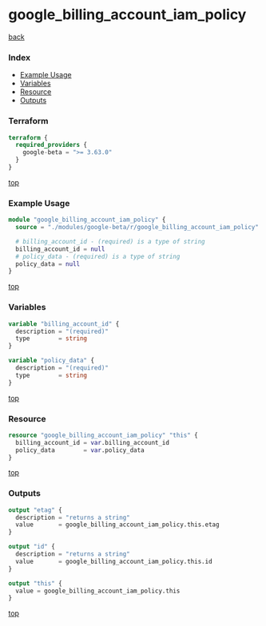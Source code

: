 # google_billing_account_iam_policy

[back](../google-beta.md)

### Index

- [Example Usage](#example-usage)
- [Variables](#variables)
- [Resource](#resource)
- [Outputs](#outputs)

### Terraform

```terraform
terraform {
  required_providers {
    google-beta = ">= 3.63.0"
  }
}
```

[top](#index)

### Example Usage

```terraform
module "google_billing_account_iam_policy" {
  source = "./modules/google-beta/r/google_billing_account_iam_policy"

  # billing_account_id - (required) is a type of string
  billing_account_id = null
  # policy_data - (required) is a type of string
  policy_data = null
}
```

[top](#index)

### Variables

```terraform
variable "billing_account_id" {
  description = "(required)"
  type        = string
}

variable "policy_data" {
  description = "(required)"
  type        = string
}
```

[top](#index)

### Resource

```terraform
resource "google_billing_account_iam_policy" "this" {
  billing_account_id = var.billing_account_id
  policy_data        = var.policy_data
}
```

[top](#index)

### Outputs

```terraform
output "etag" {
  description = "returns a string"
  value       = google_billing_account_iam_policy.this.etag
}

output "id" {
  description = "returns a string"
  value       = google_billing_account_iam_policy.this.id
}

output "this" {
  value = google_billing_account_iam_policy.this
}
```

[top](#index)